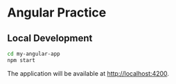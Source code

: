 # Angular Practice

## Local Development

```bash
cd my-angular-app
npm start
```

The application will be available at [http://localhost:4200](http://localhost:4200).
